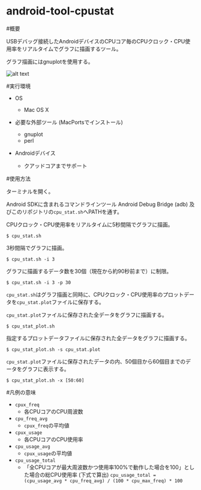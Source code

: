 android-tool-cpustat
====================

#概要

USBデバッグ接続したAndroidデバイスのCPUコア毎のCPUクロック・CPU使用率をリアルタイムでグラフに描画するツール。

グラフ描画にはgnuplotを使用する。

![alt text](https://raw.github.com/pingu342/android-tool-cpustat/master/sample.png "サンプル")

#実行環境

* OS
   * Mac OS X

* 必要な外部ツール (MacPortsでインストール)
   * gnuplot
   * perl

* Androidデバイス
   * クアッドコアまでサポート

#使用方法

ターミナルを開く。

Android SDKに含まれるコマンドラインツール Android Debug Bridge (adb) 及びこのリポジトリの`cpu_stat.sh`へPATHを通す。


CPUクロック・CPU使用率をリアルタイムに5秒間隔でグラフに描画。

    $ cpu_stat.sh


3秒間隔でグラフに描画。

    $ cpu_stat.sh -i 3


グラフに描画するデータ数を30個（現在から約90秒前まで）に制限。

    $ cpu_stat.sh -i 3 -p 30


`cpu_stat.sh`はグラフ描画と同時に、CPUクロック・CPU使用率のプロットデータを`cpu_stat.plot`ファイルに保存する。

`cpu_stat.plot`ファイルに保存された全データをグラフに描画する。

    $ cpu_stat_plot.sh

指定するプロットデータファイルに保存された全データをグラフに描画する。

    $ cpu_stat_plot.sh -s cpu_stat.plot 

`cpu_stat.plot`ファイルに保存されたデータの内、50個目から60個目までのデータをグラフに表示する。

    $ cpu_stat_plot.sh -x [50:60]

#凡例の意味

* `cpux_freq`
   * 各CPUコアのCPU周波数
* `cpu_freq_avg`
   * `cpux_freq`の平均値
* `cpux_usage`
   * 各CPUコアのCPU使用率
* `cpu_usage_avg`
   * `cpux_usage`の平均値
* `cpu_usage_total`
   * 「全CPUコアが最大周波数かつ使用率100%で動作した場合を100」とした場合の総CPU使用率 (下式で算出)
    `cpu_usage_total = (cpu_usage_avg * cpu_freq_avg) / (100 * cpu_max_freq) * 100`

